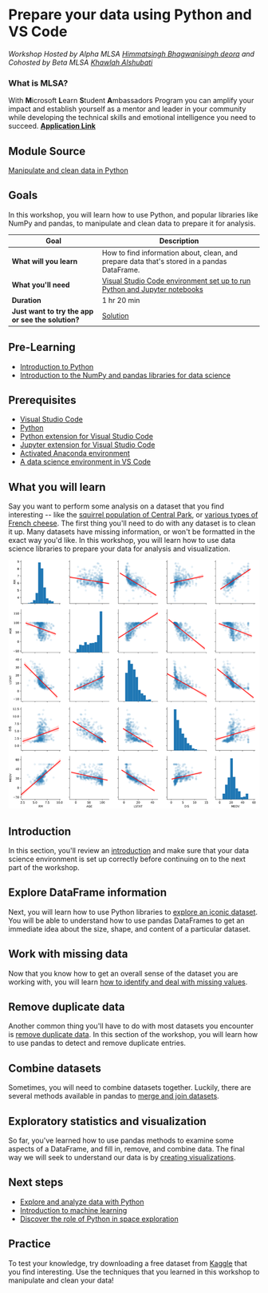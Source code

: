 # Prepare your data using Python and VS Code
*Workshop Hosted by Alpha MLSA [Himmatsingh Bhagwanisingh deora](https://www.linkedin.com/in/himmat-singh-deora-06b83a190/) and Cohosted by Beta MLSA [Khawlah Alshubati](https://www.linkedin.com/in/khawlah-alshubati/)*

### What is MLSA?
With **M**icrosoft **L**earn **S**tudent **A**mbassadors Program you can amplify your impact and establish yourself as a mentor and leader in your community while developing the technical skills and emotional intelligence you need to succeed. [**Application Link**](https://studentambassadors.microsoft.com/?wt.mc_id=studentamb_211042)

## Module Source

[Manipulate and clean data in Python](https://docs.microsoft.com/learn/modules/data-manipulate-clean/?wt.mc_id=studentamb_211042)

## Goals

In this workshop, you will learn how to use Python, and popular libraries like NumPy and pandas, to manipulate and clean data to prepare it for analysis.

| **Goal**              | Description                                    |
| ----------------------------- | --------------------------------------------------------------------- |
| **What will you learn**       | How to find information about, clean, and prepare data that's stored in a pandas DataFrame.                                       |
| **What you'll need**          | [Visual Studio Code environment set up to run Python and Jupyter notebooks](https://docs.microsoft.com/learn/modules/python-data-science/1-introduction?wt.mc_id=studentamb_211042) |
| **Duration**                  | 1 hr 20 min                   |                     
| **Just want to try the app or see the solution?** | [Solution](https://github.com/alshubati99/Data-Analysis-Python_MLSA/tree/master/clean-prepare-data-python/solution)                          |

## Pre-Learning
- [Introduction to Python](https://docs.microsoft.com/learn/modules/python-data-science/?wt.mc_id=studentamb_211042)
- [Introduction to the NumPy and pandas libraries for data science](https://docs.microsoft.com/learn/modules/pandas-data-science/?wt.mc_id=studentamb_211042)

## Prerequisites

- [Visual Studio Code](https://code.visualstudio.com?wt.mc_id=studentamb_211042)
- [Python](https://www.python.org/downloads/)
- [Python extension for Visual Studio Code](https://marketplace.visualstudio.com/items?itemName=ms-python.python)
- [Jupyter extension for Visual Studio Code](https://marketplace.visualstudio.com/items?itemName=ms-toolsai.jupyter)
- [Activated Anaconda environment](https://code.visualstudio.com/docs/datascience/jupyter-notebooks?wt.mc_id=studentamb_211042)
- [A data science environment in VS Code](https://code.visualstudio.com/docs/datascience/data-science-tutorial?wt.mc_id=studentamb_211042)

## What you will learn

Say you want to perform some analysis on a dataset that you find interesting -- like the [squirrel population of Central Park](https://www.thesquirrelcensus.com/), or [various types of French cheese](https://www.kaggle.com/mathurinache/french-cheese-detection). The first thing you'll need to do with any dataset is to clean it up. Many datasets have missing information, or won't be formatted in the exact way you'd like. In this workshop, you will learn how to use data science libraries to prepare your data for analysis and visualization.

![image of completed project](https://github.com/alshubati99/Data-Analysis-Python_MLSA/blob/master/clean-prepare-data-python/images/visualizations.png)

## Introduction

In this section, you'll review an [introduction](https://docs.microsoft.com/learn/modules/data-manipulate-clean/1-introduction?wt.mc_id=studentamb_211042) and make sure that your data science environment is set up correctly before continuing on to the next part of the workshop.

## Explore DataFrame information

Next, you will learn how to use Python libraries to [explore an iconic dataset](https://docs.microsoft.com/learn/modules/data-manipulate-clean/2-explore-dataframes?wt.mc_id=studentamb_211042). You will be able to understand how to use pandas DataFrames to get an immediate idea about the size, shape, and content of a particular dataset. 

## Work with missing data

Now that you know how to get an overall sense of the dataset you are working with, you will learn [how to identify and  deal with missing values](https://docs.microsoft.com/learn/modules/data-manipulate-clean/3-missing-data?wt.mc_id=studentamb_211042).

## Remove duplicate data

Another common thing you'll have to do with most datasets you encounter is [remove duplicate data](https://docs.microsoft.com/learn/modules/data-manipulate-clean/4-duplicate-data?wt.mc_id=studentamb_211042). In this section of the workshop, you will learn how to use pandas to detect and remove duplicate entries.

## Combine datasets

Sometimes, you will need to combine datasets together. Luckily, there are several methods available in pandas to [merge and join datasets](https://docs.microsoft.com/learn/modules/data-manipulate-clean/5-combine-datasets?wt.mc_id=studentamb_211042).

## Exploratory statistics and visualization

So far, you've learned how to use pandas methods to examine some aspects of a DataFrame, and fill in, remove, and combine data. The final way we will seek to understand our data is by [creating visualizations](https://docs.microsoft.com/learn/modules/data-manipulate-clean/6-exploratory-statistics-visualization?wt.mc_id=studentamb_211042).

## Next steps

- [Explore and analyze data with Python](https://docs.microsoft.com/learn/modules/explore-analyze-data-with-python/?wt.mc_id=studentamb_211042)
- [Introduction to machine learning
](https://docs.microsoft.com/learn/modules/introduction-to-machine-learning/?wt.mc_id=studentamb_211042)
- [Discover the role of Python in space exploration](https://docs.microsoft.com/learn/paths/introduction-python-space-exploration-nasa/?wt.mc_id=studentamb_211042)

## Practice

To test your knowledge, try downloading a free dataset from [Kaggle](https://www.kaggle.com/datasets) that you find interesting. Use the techniques that you learned in this workshop to manipulate and clean your data!



